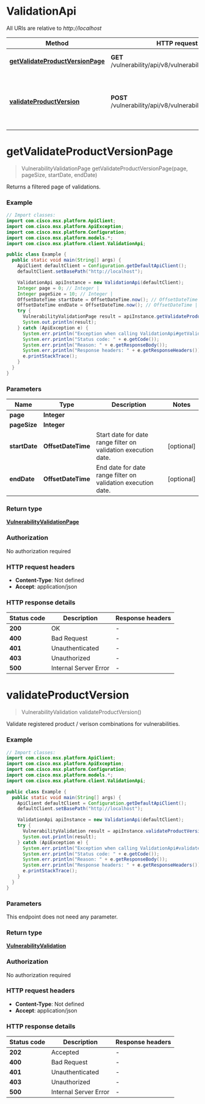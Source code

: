 # ValidationApi

All URIs are relative to *http://localhost*

Method | HTTP request | Description
------------- | ------------- | -------------
[**getValidateProductVersionPage**](ValidationApi.md#getValidateProductVersionPage) | **GET** /vulnerability/api/v8/vulnerabilities/validations | Returns a filtered page of validations.
[**validateProductVersion**](ValidationApi.md#validateProductVersion) | **POST** /vulnerability/api/v8/vulnerabilities/validations | Validate registered product / verison combinations for vulnerabilities.


<a name="getValidateProductVersionPage"></a>
# **getValidateProductVersionPage**
> VulnerabilityValidationPage getValidateProductVersionPage(page, pageSize, startDate, endDate)

Returns a filtered page of validations.

### Example
```java
// Import classes:
import com.cisco.msx.platform.ApiClient;
import com.cisco.msx.platform.ApiException;
import com.cisco.msx.platform.Configuration;
import com.cisco.msx.platform.models.*;
import com.cisco.msx.platform.client.ValidationApi;

public class Example {
  public static void main(String[] args) {
    ApiClient defaultClient = Configuration.getDefaultApiClient();
    defaultClient.setBasePath("http://localhost");

    ValidationApi apiInstance = new ValidationApi(defaultClient);
    Integer page = 0; // Integer | 
    Integer pageSize = 10; // Integer | 
    OffsetDateTime startDate = OffsetDateTime.now(); // OffsetDateTime | Start date for date range filter on validation execution date.
    OffsetDateTime endDate = OffsetDateTime.now(); // OffsetDateTime | End date for date range filter on validation execution date.
    try {
      VulnerabilityValidationPage result = apiInstance.getValidateProductVersionPage(page, pageSize, startDate, endDate);
      System.out.println(result);
    } catch (ApiException e) {
      System.err.println("Exception when calling ValidationApi#getValidateProductVersionPage");
      System.err.println("Status code: " + e.getCode());
      System.err.println("Reason: " + e.getResponseBody());
      System.err.println("Response headers: " + e.getResponseHeaders());
      e.printStackTrace();
    }
  }
}
```

### Parameters

Name | Type | Description  | Notes
------------- | ------------- | ------------- | -------------
 **page** | **Integer**|  |
 **pageSize** | **Integer**|  |
 **startDate** | **OffsetDateTime**| Start date for date range filter on validation execution date. | [optional]
 **endDate** | **OffsetDateTime**| End date for date range filter on validation execution date. | [optional]

### Return type

[**VulnerabilityValidationPage**](VulnerabilityValidationPage.md)

### Authorization

No authorization required

### HTTP request headers

 - **Content-Type**: Not defined
 - **Accept**: application/json

### HTTP response details
| Status code | Description | Response headers |
|-------------|-------------|------------------|
**200** | OK |  -  |
**400** | Bad Request |  -  |
**401** | Unauthenticated |  -  |
**403** | Unauthorized |  -  |
**500** | Internal Server Error |  -  |

<a name="validateProductVersion"></a>
# **validateProductVersion**
> VulnerabilityValidation validateProductVersion()

Validate registered product / verison combinations for vulnerabilities.

### Example
```java
// Import classes:
import com.cisco.msx.platform.ApiClient;
import com.cisco.msx.platform.ApiException;
import com.cisco.msx.platform.Configuration;
import com.cisco.msx.platform.models.*;
import com.cisco.msx.platform.client.ValidationApi;

public class Example {
  public static void main(String[] args) {
    ApiClient defaultClient = Configuration.getDefaultApiClient();
    defaultClient.setBasePath("http://localhost");

    ValidationApi apiInstance = new ValidationApi(defaultClient);
    try {
      VulnerabilityValidation result = apiInstance.validateProductVersion();
      System.out.println(result);
    } catch (ApiException e) {
      System.err.println("Exception when calling ValidationApi#validateProductVersion");
      System.err.println("Status code: " + e.getCode());
      System.err.println("Reason: " + e.getResponseBody());
      System.err.println("Response headers: " + e.getResponseHeaders());
      e.printStackTrace();
    }
  }
}
```

### Parameters
This endpoint does not need any parameter.

### Return type

[**VulnerabilityValidation**](VulnerabilityValidation.md)

### Authorization

No authorization required

### HTTP request headers

 - **Content-Type**: Not defined
 - **Accept**: application/json

### HTTP response details
| Status code | Description | Response headers |
|-------------|-------------|------------------|
**202** | Accepted |  -  |
**400** | Bad Request |  -  |
**401** | Unauthenticated |  -  |
**403** | Unauthorized |  -  |
**500** | Internal Server Error |  -  |

